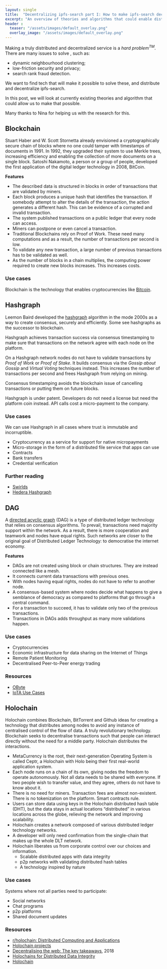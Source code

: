 ```yaml
---
layout: single
title:  "Decentralizing ipfs-search part I: How to make ipfs-search decentralized and distributed"
excerpt: "An overview of theories and algorithms that could enable distribution and decentralization ipfs-search"
header :
  teaser: "/assets/images/default_overlay.png"
  overlay_image: "/assets/images/default_overlay.png"
---
```

Making a truly distributed and decentralized service is a *hard problem<sup>TM</sup>*. There are many issues to solve , such as:
* dynamic neighbourhood clustering;
* low-friction security and privacy;
* search rank fraud detection.


We want to find tech that will make it possible to solve these, and distribute and decentralize ipfs-search. 

In this post, we will look at currently existing theories and algorithm that could allow us to make that possible. 

Many thanks to Nina for helping us with the research for this.


## Blockchain 

Stuart Haber and W. Scott Stornetta already envisioned a cryptographically secure chain of blocks where no one could tamper with timestamps of documents in 1991. In 1992, they upgraded their system to use Merkle trees, increasing efficiency and enabling the collection of more documents on a single block. Satoshi Nakamoto, a person or a group of people, developed the first application of the digital ledger technology in 2008, BitCoin.

**Features**
* The described data is structured in blocks in order of transactions that are validated by miners.
* Each block produces a unique hash that identifies the transaction. If somebody attempt to alter the details of the transaction, the action generates a different hash. This can be evidence of a corrupted and invalid transaction.
* The system published transactions on a public ledger that every node can access. 
* Miners can postpone or even cancel a transaction.
* Traditional Blockchains rely on Proof of Work. These need many computations and as a result, the number of transactions per second is low.
*  To validate any new transaction, a large number of previous transactions has to be validated as well.
* As the number of blocks in a chain multiplies, the computing power required to create new blocks increases. This increases costs.


### Use cases
Blockchain is the technology that enables cryptocurrencies like [Bitcoin](https://bitcoin.org/bitcoin.pdf).

## Hashgraph
Leemon Baird developed the [hashgraph](https://en.wikipedia.org/wiki/Hashgraph) algorithm in the mode 2000s as a way to create consensus, securely and efficiently. Some see hashgraphs as the successor to blockchain. 

Hashgraph achieves transaction success via consensus timestamping to make sure that transactions on the network agree with each node on the platform.    

On a Hashgraph network nodes do not have to validate transactions by _Proof of Work_ or _Proof of Stake_. It builds consensus via the _Gossip about Gossip_ and _Virtual Voting_ techniques instead. This increases the number of transactions per second and frees Hashgraph from relying on mining.

Consensus timestamping avoids the blockchain issue of cancelling transactions or putting them on future blocks.     
   
Hashgraph is under patent. Developers do not need a license but need the platform coin instead. API calls cost a micro-payment to the company.

### Use cases
We can use Hashgraph in all cases where trust is immutable and incorruptible.
-   Cryptocurrency as a service for support for native micropayments    
-   Micro-storage in the form of a distributed file service that apps can use
-   Contracts    
-   Bank transfers    
-   Credential verification
    

### Further reading
-   [Swirlds](https://www.swirlds.com/ "https://www.swirlds.com/")    
-   [Hedera Hashgraph](https://www.hedera.com/ "https://www.hedera.com/")

## DAG
A [directed acyclic graph](https://en.wikipedia.org/wiki/Directed_acyclic_graph) (DAG) is a type of distributed ledger technology that relies on consensus algorithms. To prevail, transactions need majority support within the network. As a result, there is more cooperation and teamwork and nodes have equal rights. Such networks are closer to the original goal of Distributed Ledger Technology: to democratise the internet economy.

**Features**
-   DAGs are not created using block or chain structures. They are instead connected like a mesh.
-   It connects current data transactions with previous ones.    
-   With nodes having equal rights, nodes do not have to refer to another node.    
-   A consensus-based system where nodes decide what happens to give a semblance of democracy as compared to platforms that go through a central command.    
-   For a transaction to succeed, it has to validate only two of the previous transactions.    
-   Transactions in DAGs adds throughput as many more validations happen.

### Use cases
-   Cryptocurrencies    
-   Economic infrastructure for data sharing on the Internet of Things    
-   Remote Patient Monitoring    
-   Decentralised Peer-to-Peer energy trading
    

### Resources
-   [OByte](https://obyte.org/ "https://obyte.org/")    
-   [IoTA Use Cases](https://files.iota.org/comms/IOTA_Use_Cases.pdf "https://files.iota.org/comms/IOTA_Use_Cases.pdf")

## Holochain


Holochain combines Blockchain, BitTorrent and Github ideas for creating a technology that distributes among nodes to avoid any instance of centralised control of the flow of data. A truly revolutionary technology. Blockchain seeks to decentralise transactions such that people can interact directly without the need for a middle party. Holochain distributes the interactions.

-   MetaCurrency is the root, their next-generation Operating System is called Ceptr, a Holochain with Holo being their first real-world application system.    
-   Each node runs on a chain of its own, giving nodes the freedom to operate autonomously. Not all data needs to be shared with everyone. If two people wish to transfer value, and they agree, others do not have to know about it.    
-   There is no need for miners. Transaction fees are almost non-existent. There is no tokenization on the platform. Smart contracts rule.   
-   Users can store data using keys in the Holochain distributed hash table (DHT), but the data stays in actual locations “distributed” in various locations across the globe, relieving the network and improving scalability.    
-   Holochain creates a network composed of various distributed ledger technology networks.    
-   A developer will only need confirmation from the single-chain that makes up the whole DLT network.    
-   Holochain liberates us from corporate control over our choices and information.    
    -   Scalable distributed apps with data integrity        
    -   p2p networks with validating distributed hash tables        
    -   A technology inspired by nature
        

### Use cases


Systems where not all parties need to participate:

-   Social networks    
-   Chat programs    
-   p2p platforms    
-   Shared document updates
    

### Resources


-   [r/holochain: Distributed Computing and Applications](https://www.reddit.com/r/holochain/ "https://www.reddit.com/r/holochain/")    
-   [Holochain projects](http://holochainprojects.com/ "http://holochainprojects.com/")    
-   [Decentralising the web: The key takeaways](https://www.computing.co.uk/ctg/news/3036546/decentralising-the-web-the-key-takeaways "https://www.computing.co.uk/ctg/news/3036546/decentralising-the-web-the-key-takeaways"), 2018    
-   [Holochains for Distributed Data Integrity](http://ceptr.org/projects/holochain "http://ceptr.org/projects/holochain")   
-   [Holochain](https://holochain.org/ "https://holochain.org/")


